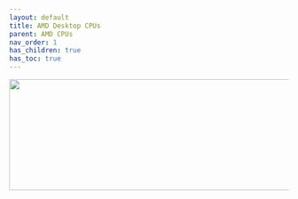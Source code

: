 ```yaml
---
layout: default
title: AMD Desktop CPUs
parent: AMD CPUs
nav_order: 1
has_children: true
has_toc: true
---
```


<p align="center">
  <img width="650" height="200" src="../../../../assets/Header-Placeholder.png">
</p>
